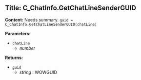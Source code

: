 ## Title: C_ChatInfo.GetChatLineSenderGUID

**Content:**
Needs summary.
`guid = C_ChatInfo.GetChatLineSenderGUID(chatLine)`

**Parameters:**
- `chatLine`
  - *number*

**Returns:**
- `guid`
  - *string* : WOWGUID